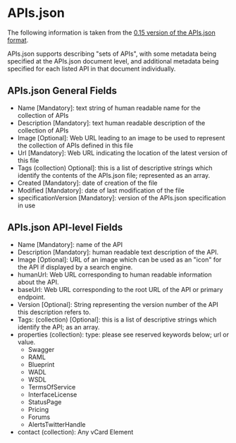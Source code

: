# APIs.json

The following information is taken from the [0.15 version of the APIs.json format](http://apisjson.org/format/apisjson_0.15.txt).

APIs.json supports describing "sets of APIs", with some metadata being specified at the APIs.json document level, and additional metadata being specified for each listed API in that document individually.

## APIs.json General Fields

* Name [Mandatory]: text string of human readable name for the collection of APIs
* Description [Mandatory]: text human readable description of the collection of APIs
* Image [Optional]: Web URL leading to an image to be used to represent the collection of APIs defined in this file
* Url [Mandatory]: Web URL indicating the location of the latest version of this file
* Tags (collection) Optional]: this is a list of descriptive strings which identify the contents of the APIs.json file; represented as an array. 
* Created [Mandatory]: date of creation of the file
* Modified [Mandatory]: date of last modification of the file
* specificationVersion [Mandatory]: version of the APIs.json specification in use

## APIs.json API-level Fields

* Name [Mandatory]: name of the API
* Description [Mandatory]: human readable text description of the API.
* Image [Optional]: URL of an image which can be used as an "icon" for the API if displayed by a search engine.
* humanUrl: Web URL corresponding to human readable information about the API. 
* baseUrl: Web URL corresponding to the root URL of the API or primary endpoint.
* Version [Optional]: String representing the version number of the API this description refers to. 
* Tags: (collection) [Optional]: this is a list of descriptive strings which identify the API; as an array. 
* properties (collection): type: please see reserved keywords below; url or value.
  * Swagger
  * RAML
  * Blueprint
  * WADL
  * WSDL
  * TermsOfService
  * InterfaceLicense
  * StatusPage
  * Pricing
  * Forums
  * AlertsTwitterHandle
* contact (collection): Any vCard Element
